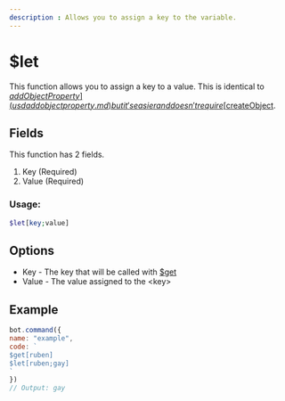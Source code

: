 ```yaml
---
description : Allows you to assign a key to the variable.
---
```


# $let

This function allows you to assign a key to a value. This is identical to [$addObjectProperty](usdaddobjectproperty.md) but it's easier and doesn't require [$createObject](usdcreateobject.md).

## Fields

This function has 2 fields.

1. Key \(Required\)
2. Value \(Required\)

### Usage: 
```php
$let[key;value]
```

## Options

* Key - The key that will be called with [$get](usdget.md)
* Value - The value assigned to the &lt;key&gt;

## Example

```javascript
bot.command({
name: "example",
code: `
$get[ruben]
$let[ruben;gay]
`
}) 
// Output: gay
```

